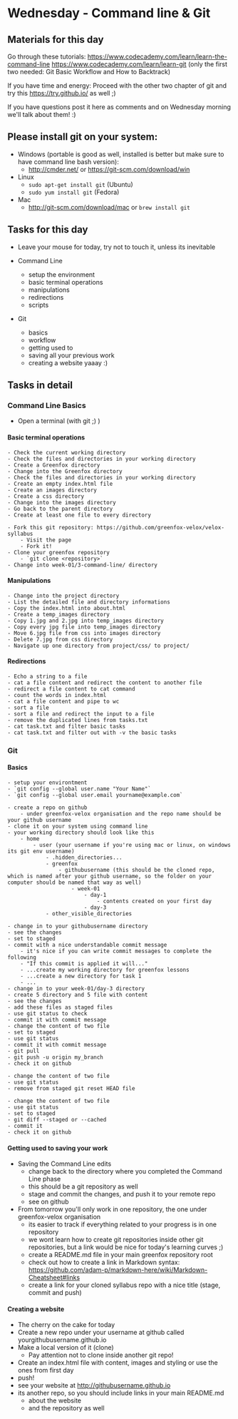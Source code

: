 # Wednesday - Command line & Git

## Materials for this day
Go through these tutorials:
https://www.codecademy.com/learn/learn-the-command-line
https://www.codecademy.com/learn/learn-git (only the first two needed: Git Basic Workflow and How to Backtrack)

If you have time and energy:
Proceed with the other two chapter of git and try this
https://try.github.io/
as well ;)

If you have questions post it here as comments and on Wednesday morning we'll talk about them! :)

## Please install git on your system:
  - Windows (portable is good as well, installed is better but make sure to have command line bash version):
    - http://cmder.net/ or https://git-scm.com/download/win
  - Linux
    - `sudo apt-get install git` (Ubuntu)
    - `sudo yum install git` (Fedora)
  - Mac
    - http://git-scm.com/download/mac or `brew install git`

## Tasks for this day
  - Leave your mouse for today, try not to touch it, unless its inevitable
  - Command Line
    - setup the environment
    - basic terminal operations
    - manipulations
    - redirections
    - scripts

  - Git
    - basics
    - workflow
    - getting used to
    - saving all your previous work
    - creating a website yaaay :)

## Tasks in detail

### Command Line Basics
  - Open a terminal (with git ;) )

#### Basic terminal operations
    - Check the current working directory
    - Check the files and directories in your working directory
    - Create a Greenfox directory
    - Change into the Greenfox directory
    - Check the files and directories in your working directory
    - Create an empty index.html file
    - Create an images directory
    - Create a css directory
    - Change into the images directory
    - Go back to the parent directory
    - Create at least one file to every directory

    - Fork this git repository: https://github.com/greenfox-velox/velox-syllabus
        - Visit the page
        - Fork it!
    - Clone your greenfox repository
        - `git clone <repository>`
    - Change into week-01/3-command-line/ directory

#### Manipulations
    - Change into the project directory
    - List the detailed file and directory informations
    - Copy the index.html into about.html
    - Create a temp_images directory
    - Copy 1.jpg and 2.jpg into temp_images directory
    - Copy every jpg file into temp_images directory
    - Move 6.jpg file from css into images directory
    - Delete 7.jpg from css directory
    - Navigate up one directory from project/css/ to project/

#### Redirections
    - Echo a string to a file
    - cat a file content and redirect the content to another file
    - redirect a file content to cat command
    - count the words in index.html
    - cat a file content and pipe to wc
    - sort a file
    - sort a file and redirect the input to a file
    - remove the duplicated lines from tasks.txt
    - cat task.txt and filter basic tasks
    - cat task.txt and filter out with -v the basic tasks

### Git

#### Basics
    - setup your environtment
    - `git config --global user.name "Your Name"`
    - `git config --global user.email yourname@example.com`

    - create a repo on github
        - under greenfox-velox organisation and the repo name should be your github username
    - clone it on your system using command line
    - your working directory should look like this
        - home
            - user (your username if you're using mac or linux, on windows its git env username)
                - .hidden_directories...
                - greenfox
                    - githubusername (this should be the cloned repo, which is named after your github username, so the folder on your computer should be named that way as well)
                        - week-01
                            - day-1
                                - contents created on your first day
                            - day-3
                - other_visible_directories

    - change in to your githubusername directory
    - see the changes
    - set to staged
    - commit with a nice understandable commit message
        - it's nice if you can write commit messages to complete the following
        - "If this commit is applied it will..."
        - ...create my working directory for greenfox lessons
        - ...create a new directory for task 1
        - ...
    - change in to your week-01/day-3 directory
    - create 5 directory and 5 file with content
    - see the changes
    - add these files as staged files
    - use git status to check
    - commit it with commit message
    - change the content of two file
    - set to staged
    - use git status
    - commit it with commit message
    - git pull
    - git push -u origin my_branch
    - check it on github

    - change the content of two file
    - use git status
    - remove from staged git reset HEAD file

    - change the content of two file
    - use git status
    - set to staged
    - git diff --staged or --cached
    - commit it
    - check it on github

#### Getting used to saving your work
  - Saving the Command Line edits
    - change back to the directory where you completed the Command Line phase
    - this should be a git repository as well
    - stage and commit the changes, and push it to your remote repo
    - see on github
  - From tomorrow you'll only work in one repository, the one under greenfox-velox organisation
    - its easier to track if everything related to your progress is in one repository
    - we wont learn how to create git repositories inside other git repositories, but a link would be nice for today's learning curves ;)
    - create a README.md file in your main greenfox repository root
    - check out how to create a link in Markdown syntax: https://github.com/adam-p/markdown-here/wiki/Markdown-Cheatsheet#links
    - create a link for your cloned syllabus repo with a nice title (stage, commit and push)

#### Creating a website
  - The cherry on the cake for today
  - Create a new repo under your username at github called yourgithubusername.github.io
  - Make a local version of it (clone)
      - Pay attention not to clone inside another git repo!
  - Create an index.html file with content, images and styling or use the ones from first day
  - push!
  - see your website at http://githubusername.github.io
  - its another repo, so you should include links in your main README.md
      - about the website
      - and the repository as well
